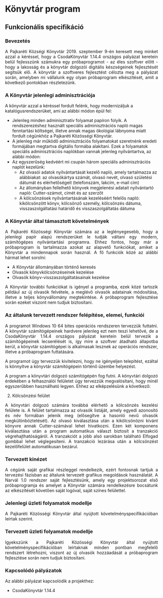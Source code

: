 # Könyvtár program
## Funkcionális specifikáció

### Bevezetés
<p align="justify">A Pajkaréti Községi Könyvtár 2019. szeptember 9-én keresett meg minket azzal a kéréssel, hogy a CsodaKönyvtár 1.14.4 országos pályázat keretein belül fejlesszünk számukra egy próbaprogramot - az éles szoftver előtt - hogy a lakosság és a könyvtár dolgozói digitális készségeinek fejlesztését segítsük elő. A könyvtár a szoftveres fejlesztést célozta meg a pályázat során, amelyben mi vállalunk egy olyan próbaprogram elkészítését, amit a következő pontokban részletezünk.</p>

### A Könyvtár jelenlegi adminisztrációja
A könyvtár azzal a kéréssel fordult felénk, hogy modernizáljuk a katalógusrendszerüket, ami az alábbi módon épül fel:
* Jelenleg minden adminisztratív folyamat papíron folyik. A rendszerezéshez használt speciális adminisztrációs napló magas fenntartási költségei, illetve annak magas ökológiai lábnyoma miatt fordult cégünkhöz a Pajkaréti Közösségi Könyvtár.
* A jelenleg már működő adminisztrációs folyamatokat szeretnénk eredeti formájában megtartva digitális formába alakítani. Ezek a folyamatok speciális adminisztrációs naplókban vannak jelenleg nyilvántartva, az alábbi módon:
* Az egyszerűség kedvéért mi csupán három speciális adminisztrációs naplót kezelünk:
    * Az olvasói adatok nyilvántartását kezelő napló, amely tartalmazza az alábbiakat: az olvasókártya számát, olvasó nevét, olvasó születési dátumát és elérhetőségeit (telefonszám, lakcím, e-mail cím)
    * Az állományban fellelhető könyvek megjelenési adatait nyilvántartó napló: Cutter-számot, címét és az szerzőt
    * A kölcsönzések nyilvántartásának kezeléséért felelős napló: kikölcsönzött könyv, kölcsönző személy, kölcsönzés dátuma, visszaszolgáltatási határidő és visszaszolgáltatás dátuma

### A Könyvtár által támasztott követelmények
<p align="justify">A Pajkaréti Közösségi Könyvtár számára az a leglényegesebb, hogy a jelenlegi papír alapú rendszerüket le tudják váltani egy modern, számítógépes nyilvántartási programra. Ehhez fontos, hogy már a próbaprogram is tartalmazza azokat az alapvető funkciókat, amiket a Könyvtár a mindennapok során használ. A fő funkciók közé az alábbi hármat lehet sorolni:</p>

* A Könyvtár állományában történő keresés
* Olvasók könyvkölcsönzéseinek kezelése
* Olvasók könyv-visszaszolgáltatásainak kezelése

<p align="justify">A Könyvtár további funkciókat is igényel a programba, ezek közé tartozik például az új olvasók felvétele, a meglévő olvasók adatainak módosítása, illetve a teljes könyvállomány megtekintése. A próbaprogram fejlesztése során ezeket viszont nem tudjuk biztosítani.</p>

### Az általunk tervezett rendszer felépítése, elemei, funkciói
<p align="justify">A programot Windows 10 64 bites operációs rendszeren tervezzük futtatni. A könyvtár számítógépeinek hardvere jelenleg ezt nem teszi lehetővé, de a CsodaKönyvtár 1.14.4 országos pályázat keretein belül tervezik a számítógépeinek lecserélését is, így mire a szoftver átadható állapotba kerül, a könyvtár számítógépei is alkalmasak lesznek az operációs rendszer, illetve a próbaprogram futtatására.</p>

<p align="justify">A programot úgy tervezzük kivitelezni, hogy ne igényeljen telepítést, ezáltal is könnyítve a könyvtár számítógépein történő üzembe helyezést.</p>

<p align="justify">A program a könyvtári dolgozó számítógépén fog futni. A könyvtári dolgozó érdekében a felhasználói felületet úgy tervezzük megvalósítani, hogy minél egyszerűbben használható legyen. Ehhez az elképzelésünk a következő:</p>



2. Kölcsönzési felület  
<p align="justify">A könyvtári dolgozó számára továbbá elérhető a kölcsönzés kezelési felülete is. A felület tartalmazza az olvasók listáját, amely egyedi azonosító és név formában jelenik meg (elősegítve a hasonló nevű olvasók megkülönböztetését). Az olvasó kiválasztása után a kikölcsönözni kívánt könyvre annak Cutter-számával lehet hivatkozni. Ezen két komponens kiválasztása után a program automatikus választ biztosít a tranzakció végrehajthatóságáról. A tranzakciót a jobb alsó sarokban található Elfogad gombbal lehet véglegesíteni. A tranzakció lezárása után a kölcsönzést kezelőfelület automatikusan bezárul.</p>




### Tervezett kinézet
<p align="justify">A cégünk saját grafikai részleggel rendelkezik, ezért fontosnak tartjuk a tervezési fázisban az általunk tervezett grafikus megoldások használatát. A Narvál 1.0 rendszer saját fejlesztésünk, amely egy projektsorozat első próbaprogramja és amelyet a Könyvtár számára rendelkezésre bocsátunk az elkészítését követően saját logóval, saját színes felülettel.</p>

### Jelenlegi üzleti folyamatok modellje
<p align="justify">A Pajkaréti Közösségi Könyvtár által nyújtott követelményspecifikációban leírtak szerint.</p>

### Tervezett üzleti folyamatok modellje
<p align="justify">Igyekszünk a Pajkaréti Közösségi Könyvtár által nyújtott követelményspecifikációban leírtaknak minden pontban megfelelő rendszert létrehozni, viszont az új olvasók hozzáadását a próbaprogram fejlesztése során nem tudjuk biztosítani.</p>

### Kapcsolódó pályázatok
Az alábbi pályázat kapcsolódik a projekthez:
* CsodaKönyvtár 1.14.4